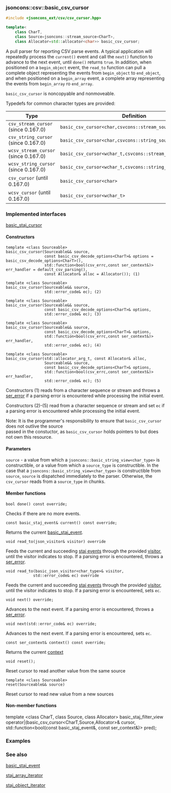### jsoncons::csv::basic_csv_cursor

```c++
#include <jsoncons_ext/csv/csv_cursor.hpp>

template<
    class CharT,
    class Source=jsoncons::stream_source<CharT>,
    class Allocator=std::allocator<char>> basic_csv_cursor;
```

A pull parser for reporting CSV parse events. A typical application will 
repeatedly process the `current()` event and call the `next()`
function to advance to the next event, until `done()` returns `true`.
In addition, when positioned on a `begin_object` event, 
the `read_to` function can pull a complete object representing
the events from `begin_object` to `end_object`, 
and when positioned on a `begin_array` event, a complete array
representing the events from `begin_array` ro `end_array`.

`basic_csv_cursor` is noncopyable and nonmoveable.

Typedefs for common character types are provided:

Type                |Definition
--------------------|------------------------------
`csv_stream_cursor` (since 0.167.0)  |`basic_csv_cursor<char,csvcons::stream_source<char>>`
`csv_string_cursor` (since 0.167.0)  |`basic_csv_cursor<char,csvcons::string_source<char>>`
`wcsv_stream_cursor` (since 0.167.0) |`basic_csv_cursor<wchar_t,csvcons::stream_source<wchar_t>>`
`wcsv_string_cursor` (since 0.167.0) |`basic_csv_cursor<wchar_t,csvcons::string_source<wchar_t>>`
`csv_cursor` (until 0.167.0)         |`basic_csv_cursor<char>`
`wcsv_cursor` (until 0.167.0)        |`basic_csv_cursor<wchar_t>`

### Implemented interfaces

[basic_staj_cursor](../staj_cursor.md)

#### Constructors

    template <class Sourceable>
    basic_csv_cursor(Sourceable&& source, 
                     const basic_csv_decode_options<CharT>& options = basic_csv_decode_options<CharT>(),
                     std::function<bool(csv_errc,const ser_context&)> err_handler = default_csv_parsing(),
                     const Allocator& alloc = Allocator()); (1)

    template <class Sourceable>
    basic_csv_cursor(Sourceable&& source, 
                     std::error_code& ec); (2)

    template <class Sourceable>
    basic_csv_cursor(Sourceable&& source, 
                     const basic_csv_decode_options<CharT>& options,
                     std::error_code& ec); (3)

    template <class Sourceable>
    basic_csv_cursor(Sourceable&& source, 
                     const basic_csv_decode_options<CharT>& options,
                     std::function<bool(csv_errc,const ser_context&)> err_handler,
                     std::error_code& ec); (4)

    template <class Sourceable>
    basic_csv_cursor(std::allocator_arg_t, const Allocator& alloc, 
                     Sourceable&& source, 
                     const basic_csv_decode_options<CharT>& options,
                     std::function<bool(csv_errc,const ser_context&)> err_handler,
                     std::error_code& ec); (5)

Constructors (1) reads from a character sequence or stream and throws a 
[ser_error](../ser_error.md) if a parsing error is encountered while processing the initial event.

Constructors (2)-(5) read from a character sequence or stream and set `ec`
if a parsing error is encountered while processing the initial event.

Note: It is the programmer's responsibility to ensure that `basic_csv_cursor` does not outlive the source  
passed in the constuctor, as `basic_csv_cursor` holds pointers to but does not own this resource.

#### Parameters

`source` - a value from which a `jsoncons::basic_string_view<char_type>` is constructible, 
or a value from which a `source_type` is constructible. In the case that a `jsoncons::basic_string_view<char_type>` is constructible
from `source`, `source` is dispatched immediately to the parser. Otherwise, the `csv_cursor` reads from a `source_type` in chunks. 

#### Member functions

    bool done() const override;
Checks if there are no more events.

    const basic_staj_event& current() const override;
Returns the current [basic_staj_event](../staj_event.md).

    void read_to(json_visitor& visitor) override
Feeds the current and succeeding [staj events](basic_staj_event.md) through the provided
[visitor](basic_json_visitor.md), until the visitor indicates
to stop. If a parsing error is encountered, throws a [ser_error](../ser_error.md).

    void read_to(basic_json_visitor<char_type>& visitor,
                std::error_code& ec) override
Feeds the current and succeeding [staj events](basic_staj_event.md) through the provided
[visitor](basic_json_visitor.md), until the visitor indicates
to stop. If a parsing error is encountered, sets `ec`.

    void next() override;
Advances to the next event. If a parsing error is encountered, throws a 
[ser_error](../ser_error.md).

    void next(std::error_code& ec) override;
Advances to the next event. If a parsing error is encountered, sets `ec`.

    const ser_context& context() const override;
Returns the current [context](../ser_context.md)

    void reset();
Reset cursor to read another value from the same source

    template <class Sourceable>
    reset(Sourceable&& source)
Reset cursor to read new value from a new sources

#### Non-member functions

   template <class CharT, class Source, class Allocator>
   basic_staj_filter_view<CharT> operator|(basic_csv_cursor<CharT,Source,Allocator>& cursor, 
                                    std::function<bool(const basic_staj_event<CharT>&, const ser_context&)> pred);

### Examples

### See also

[basic_staj_event](../basic_staj_event.md)  

[staj_array_iterator](../staj_array_iterator.md)  

[staj_object_iterator](../staj_object_iterator.md)  

